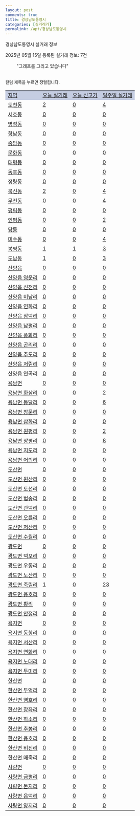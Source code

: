 ```yaml
---
layout: post
comments: true
title: 경상남도통영시
categories: [실거래가]
permalink: /apt/경상남도통영시
---
```


경상남도통영시 실거래 정보

2025년 05월 15일 등록된 실거래 정보: 7건

<!--<script async src="https://pagead2.googlesyndication.com/pagead/js/adsbygoogle.js?client=ca-pub-3485438051770037"
 crossorigin="anonymous"></script>-->

<script type="text/javascript">
  google.charts.load('current', {'packages':['corechart']});
  google.charts.setOnLoadCallback(drawChart);

  function drawChart() {
    var data = google.visualization.arrayToDataTable([['거래일', '매매', '전월세', '전매'], ['21-01', 8, 2, 0], ['21-02', 0, 1, 0], ['21-03', 0, 1, 0], ['21-04', 0, 1, 0], ['21-05', 0, 1, 0], ['21-06', 0, 2, 0], ['21-07', 7, 14, 0], ['21-08', 93, 44, 2], ['21-09', 107, 24, 0], ['21-10', 134, 44, 3], ['21-11', 127, 31, 1], ['21-12', 117, 45, 2], ['22-01', 102, 37, 1], ['22-02', 109, 38, 1], ['22-03', 134, 51, 50], ['22-04', 160, 61, 10], ['22-05', 122, 44, 5], ['22-06', 84, 44, 6], ['22-07', 86, 31, 3], ['22-08', 17, 5, 1], ['23-07', 1, 0, 0], ['23-08', 0, 1, 0], ['23-09', 0, 1, 0], ['23-10', 4, 7, 0], ['23-11', 67, 32, 4], ['23-12', 75, 42, 3], ['24-01', 0, 2, 1], ['24-02', 1, 0, 0], ['24-03', 1, 0, 0], ['24-04', 3, 2, 0], ['24-05', 75, 26, 2], ['24-06', 83, 30, 3], ['24-07', 73, 29, 2], ['24-08', 79, 32, 1], ['24-09', 69, 23, 1], ['24-10', 71, 7, 71], ['24-11', 46, 0, 46], ['24-12', 60, 60, 60], ['25-01', 69, 69, 69], ['25-02', 87, 87, 87], ['25-03', 123, 123, 123], ['25-04', 90, 90, 90], ['25-05', 21, 21, 21]]);

    var options = {
      title: '최근 1년간 유형별 거래량 추이',
      legend: { position: 'bottom' }
    };

    setTimeout(function() {
        var chart = new google.visualization.LineChart(document.getElementById('columnchart_material'));
        chart.draw(data, (options));
        document.getElementById('loading').style.display = 'none';
        var dayLabel = (new Date()).getDay();
        if (dayLabel < 2) {
            sorttable.innerSortFunction.apply(document.getElementById('week'), []);
            sorttable.innerSortFunction.apply(document.getElementById('week'), []);        
        }
        else {
            sorttable.innerSortFunction.apply(document.getElementById('today'), []);
            sorttable.innerSortFunction.apply(document.getElementById('today'), []);
        }
    }, 200);

  }
</script>

<div id="loading" style="z-index:20; display: block; margin-left: 35px">"그래프를 그리고 있습니다"</div>
<div id="columnchart_material" style="width: 95%; margin-left: -35px; display: block"></div>
<!--<div style="width: 95%; margin-left: -35px; display: block">
      <script async src="https://pagead2.googlesyndication.com/pagead/js/adsbygoogle.js?client=ca-pub-3485438051770037"
          crossorigin="anonymous"></script>
      <ins class="adsbygoogle"
          style="display:block"
          data-ad-format="fluid"
          data-ad-layout-key="-fb+5w+4e-db+86"
          data-ad-client="ca-pub-3485438051770037"
          data-ad-slot="1827090281"></ins>
      <script>
          (adsbygoogle = window.adsbygoogle || []).push({});
      </script>
</div>-->
<br>

<font size='small' style='font-size: small;'>컬럼 제목을 누르면 정렬됩니다.</font>
<table class="sortable">
  <tr style='background-color: rgba(114, 132, 186,0.4);'>
    <td id="region"><a href="#">지역</a></td>
    <td id="today"><a href="#">오늘 실거래</a></td>
    <td id="today_new"><a href="#">오늘 신고가</a></td>
    <td id="week"><a href="#">일주일 실거래</a></td>
  </tr>

  
  <tr class="item">
    <td><a href="경상남도통영시도천동">도천동</a></td>
    <td><a href="경상남도통영시도천동">2</a></td>
    <td><a href="경상남도통영시도천동">0</a></td>
    <td><a href="경상남도통영시도천동">4</a></td>
  </tr>
    

  <tr class="item">
    <td><a href="경상남도통영시서호동">서호동</a></td>
    <td><a href="경상남도통영시서호동">0</a></td>
    <td><a href="경상남도통영시서호동">0</a></td>
    <td><a href="경상남도통영시서호동">0</a></td>
  </tr>
    

  <tr class="item">
    <td><a href="경상남도통영시명정동">명정동</a></td>
    <td><a href="경상남도통영시명정동">0</a></td>
    <td><a href="경상남도통영시명정동">0</a></td>
    <td><a href="경상남도통영시명정동">0</a></td>
  </tr>
    

  <tr class="item">
    <td><a href="경상남도통영시항남동">항남동</a></td>
    <td><a href="경상남도통영시항남동">0</a></td>
    <td><a href="경상남도통영시항남동">0</a></td>
    <td><a href="경상남도통영시항남동">0</a></td>
  </tr>
    

  <tr class="item">
    <td><a href="경상남도통영시중앙동">중앙동</a></td>
    <td><a href="경상남도통영시중앙동">0</a></td>
    <td><a href="경상남도통영시중앙동">0</a></td>
    <td><a href="경상남도통영시중앙동">0</a></td>
  </tr>
    

  <tr class="item">
    <td><a href="경상남도통영시문화동">문화동</a></td>
    <td><a href="경상남도통영시문화동">0</a></td>
    <td><a href="경상남도통영시문화동">0</a></td>
    <td><a href="경상남도통영시문화동">0</a></td>
  </tr>
    

  <tr class="item">
    <td><a href="경상남도통영시태평동">태평동</a></td>
    <td><a href="경상남도통영시태평동">0</a></td>
    <td><a href="경상남도통영시태평동">0</a></td>
    <td><a href="경상남도통영시태평동">0</a></td>
  </tr>
    

  <tr class="item">
    <td><a href="경상남도통영시동호동">동호동</a></td>
    <td><a href="경상남도통영시동호동">0</a></td>
    <td><a href="경상남도통영시동호동">0</a></td>
    <td><a href="경상남도통영시동호동">0</a></td>
  </tr>
    

  <tr class="item">
    <td><a href="경상남도통영시정량동">정량동</a></td>
    <td><a href="경상남도통영시정량동">0</a></td>
    <td><a href="경상남도통영시정량동">0</a></td>
    <td><a href="경상남도통영시정량동">0</a></td>
  </tr>
    

  <tr class="item">
    <td><a href="경상남도통영시북신동">북신동</a></td>
    <td><a href="경상남도통영시북신동">2</a></td>
    <td><a href="경상남도통영시북신동">0</a></td>
    <td><a href="경상남도통영시북신동">4</a></td>
  </tr>
    

  <tr class="item">
    <td><a href="경상남도통영시무전동">무전동</a></td>
    <td><a href="경상남도통영시무전동">0</a></td>
    <td><a href="경상남도통영시무전동">0</a></td>
    <td><a href="경상남도통영시무전동">4</a></td>
  </tr>
    

  <tr class="item">
    <td><a href="경상남도통영시평림동">평림동</a></td>
    <td><a href="경상남도통영시평림동">0</a></td>
    <td><a href="경상남도통영시평림동">0</a></td>
    <td><a href="경상남도통영시평림동">0</a></td>
  </tr>
    

  <tr class="item">
    <td><a href="경상남도통영시인평동">인평동</a></td>
    <td><a href="경상남도통영시인평동">0</a></td>
    <td><a href="경상남도통영시인평동">0</a></td>
    <td><a href="경상남도통영시인평동">2</a></td>
  </tr>
    

  <tr class="item">
    <td><a href="경상남도통영시당동">당동</a></td>
    <td><a href="경상남도통영시당동">0</a></td>
    <td><a href="경상남도통영시당동">0</a></td>
    <td><a href="경상남도통영시당동">0</a></td>
  </tr>
    

  <tr class="item">
    <td><a href="경상남도통영시미수동">미수동</a></td>
    <td><a href="경상남도통영시미수동">0</a></td>
    <td><a href="경상남도통영시미수동">0</a></td>
    <td><a href="경상남도통영시미수동">4</a></td>
  </tr>
    

  <tr class="item">
    <td><a href="경상남도통영시봉평동">봉평동</a></td>
    <td><a href="경상남도통영시봉평동">1</a></td>
    <td><a href="경상남도통영시봉평동">1</a></td>
    <td><a href="경상남도통영시봉평동">3</a></td>
  </tr>
    

  <tr class="item">
    <td><a href="경상남도통영시도남동">도남동</a></td>
    <td><a href="경상남도통영시도남동">1</a></td>
    <td><a href="경상남도통영시도남동">0</a></td>
    <td><a href="경상남도통영시도남동">3</a></td>
  </tr>
    

  <tr class="item">
    <td><a href="경상남도통영시산양읍">산양읍</a></td>
    <td><a href="경상남도통영시산양읍">0</a></td>
    <td><a href="경상남도통영시산양읍">0</a></td>
    <td><a href="경상남도통영시산양읍">0</a></td>
  </tr>
    

  <tr class="item">
    <td><a href="경상남도통영시산양읍영운리">산양읍 영운리</a></td>
    <td><a href="경상남도통영시산양읍영운리">0</a></td>
    <td><a href="경상남도통영시산양읍영운리">0</a></td>
    <td><a href="경상남도통영시산양읍영운리">0</a></td>
  </tr>
    

  <tr class="item">
    <td><a href="경상남도통영시산양읍신전리">산양읍 신전리</a></td>
    <td><a href="경상남도통영시산양읍신전리">0</a></td>
    <td><a href="경상남도통영시산양읍신전리">0</a></td>
    <td><a href="경상남도통영시산양읍신전리">0</a></td>
  </tr>
    

  <tr class="item">
    <td><a href="경상남도통영시산양읍미남리">산양읍 미남리</a></td>
    <td><a href="경상남도통영시산양읍미남리">0</a></td>
    <td><a href="경상남도통영시산양읍미남리">0</a></td>
    <td><a href="경상남도통영시산양읍미남리">0</a></td>
  </tr>
    

  <tr class="item">
    <td><a href="경상남도통영시산양읍연화리">산양읍 연화리</a></td>
    <td><a href="경상남도통영시산양읍연화리">0</a></td>
    <td><a href="경상남도통영시산양읍연화리">0</a></td>
    <td><a href="경상남도통영시산양읍연화리">0</a></td>
  </tr>
    

  <tr class="item">
    <td><a href="경상남도통영시산양읍삼덕리">산양읍 삼덕리</a></td>
    <td><a href="경상남도통영시산양읍삼덕리">0</a></td>
    <td><a href="경상남도통영시산양읍삼덕리">0</a></td>
    <td><a href="경상남도통영시산양읍삼덕리">0</a></td>
  </tr>
    

  <tr class="item">
    <td><a href="경상남도통영시산양읍남평리">산양읍 남평리</a></td>
    <td><a href="경상남도통영시산양읍남평리">0</a></td>
    <td><a href="경상남도통영시산양읍남평리">0</a></td>
    <td><a href="경상남도통영시산양읍남평리">0</a></td>
  </tr>
    

  <tr class="item">
    <td><a href="경상남도통영시산양읍풍화리">산양읍 풍화리</a></td>
    <td><a href="경상남도통영시산양읍풍화리">0</a></td>
    <td><a href="경상남도통영시산양읍풍화리">0</a></td>
    <td><a href="경상남도통영시산양읍풍화리">0</a></td>
  </tr>
    

  <tr class="item">
    <td><a href="경상남도통영시산양읍곤리리">산양읍 곤리리</a></td>
    <td><a href="경상남도통영시산양읍곤리리">0</a></td>
    <td><a href="경상남도통영시산양읍곤리리">0</a></td>
    <td><a href="경상남도통영시산양읍곤리리">0</a></td>
  </tr>
    

  <tr class="item">
    <td><a href="경상남도통영시산양읍추도리">산양읍 추도리</a></td>
    <td><a href="경상남도통영시산양읍추도리">0</a></td>
    <td><a href="경상남도통영시산양읍추도리">0</a></td>
    <td><a href="경상남도통영시산양읍추도리">0</a></td>
  </tr>
    

  <tr class="item">
    <td><a href="경상남도통영시산양읍저림리">산양읍 저림리</a></td>
    <td><a href="경상남도통영시산양읍저림리">0</a></td>
    <td><a href="경상남도통영시산양읍저림리">0</a></td>
    <td><a href="경상남도통영시산양읍저림리">0</a></td>
  </tr>
    

  <tr class="item">
    <td><a href="경상남도통영시산양읍연곡리">산양읍 연곡리</a></td>
    <td><a href="경상남도통영시산양읍연곡리">0</a></td>
    <td><a href="경상남도통영시산양읍연곡리">0</a></td>
    <td><a href="경상남도통영시산양읍연곡리">0</a></td>
  </tr>
    

  <tr class="item">
    <td><a href="경상남도통영시용남면">용남면</a></td>
    <td><a href="경상남도통영시용남면">0</a></td>
    <td><a href="경상남도통영시용남면">0</a></td>
    <td><a href="경상남도통영시용남면">0</a></td>
  </tr>
    

  <tr class="item">
    <td><a href="경상남도통영시용남면화삼리">용남면 화삼리</a></td>
    <td><a href="경상남도통영시용남면화삼리">0</a></td>
    <td><a href="경상남도통영시용남면화삼리">0</a></td>
    <td><a href="경상남도통영시용남면화삼리">2</a></td>
  </tr>
    

  <tr class="item">
    <td><a href="경상남도통영시용남면동달리">용남면 동달리</a></td>
    <td><a href="경상남도통영시용남면동달리">0</a></td>
    <td><a href="경상남도통영시용남면동달리">0</a></td>
    <td><a href="경상남도통영시용남면동달리">6</a></td>
  </tr>
    

  <tr class="item">
    <td><a href="경상남도통영시용남면장문리">용남면 장문리</a></td>
    <td><a href="경상남도통영시용남면장문리">0</a></td>
    <td><a href="경상남도통영시용남면장문리">0</a></td>
    <td><a href="경상남도통영시용남면장문리">0</a></td>
  </tr>
    

  <tr class="item">
    <td><a href="경상남도통영시용남면삼화리">용남면 삼화리</a></td>
    <td><a href="경상남도통영시용남면삼화리">0</a></td>
    <td><a href="경상남도통영시용남면삼화리">0</a></td>
    <td><a href="경상남도통영시용남면삼화리">0</a></td>
  </tr>
    

  <tr class="item">
    <td><a href="경상남도통영시용남면원평리">용남면 원평리</a></td>
    <td><a href="경상남도통영시용남면원평리">0</a></td>
    <td><a href="경상남도통영시용남면원평리">0</a></td>
    <td><a href="경상남도통영시용남면원평리">2</a></td>
  </tr>
    

  <tr class="item">
    <td><a href="경상남도통영시용남면장평리">용남면 장평리</a></td>
    <td><a href="경상남도통영시용남면장평리">0</a></td>
    <td><a href="경상남도통영시용남면장평리">0</a></td>
    <td><a href="경상남도통영시용남면장평리">8</a></td>
  </tr>
    

  <tr class="item">
    <td><a href="경상남도통영시용남면지도리">용남면 지도리</a></td>
    <td><a href="경상남도통영시용남면지도리">0</a></td>
    <td><a href="경상남도통영시용남면지도리">0</a></td>
    <td><a href="경상남도통영시용남면지도리">0</a></td>
  </tr>
    

  <tr class="item">
    <td><a href="경상남도통영시용남면어의리">용남면 어의리</a></td>
    <td><a href="경상남도통영시용남면어의리">0</a></td>
    <td><a href="경상남도통영시용남면어의리">0</a></td>
    <td><a href="경상남도통영시용남면어의리">0</a></td>
  </tr>
    

  <tr class="item">
    <td><a href="경상남도통영시도산면">도산면</a></td>
    <td><a href="경상남도통영시도산면">0</a></td>
    <td><a href="경상남도통영시도산면">0</a></td>
    <td><a href="경상남도통영시도산면">0</a></td>
  </tr>
    

  <tr class="item">
    <td><a href="경상남도통영시도산면원산리">도산면 원산리</a></td>
    <td><a href="경상남도통영시도산면원산리">0</a></td>
    <td><a href="경상남도통영시도산면원산리">0</a></td>
    <td><a href="경상남도통영시도산면원산리">0</a></td>
  </tr>
    

  <tr class="item">
    <td><a href="경상남도통영시도산면도선리">도산면 도선리</a></td>
    <td><a href="경상남도통영시도산면도선리">0</a></td>
    <td><a href="경상남도통영시도산면도선리">0</a></td>
    <td><a href="경상남도통영시도산면도선리">0</a></td>
  </tr>
    

  <tr class="item">
    <td><a href="경상남도통영시도산면법송리">도산면 법송리</a></td>
    <td><a href="경상남도통영시도산면법송리">0</a></td>
    <td><a href="경상남도통영시도산면법송리">0</a></td>
    <td><a href="경상남도통영시도산면법송리">0</a></td>
  </tr>
    

  <tr class="item">
    <td><a href="경상남도통영시도산면관덕리">도산면 관덕리</a></td>
    <td><a href="경상남도통영시도산면관덕리">0</a></td>
    <td><a href="경상남도통영시도산면관덕리">0</a></td>
    <td><a href="경상남도통영시도산면관덕리">0</a></td>
  </tr>
    

  <tr class="item">
    <td><a href="경상남도통영시도산면오륜리">도산면 오륜리</a></td>
    <td><a href="경상남도통영시도산면오륜리">0</a></td>
    <td><a href="경상남도통영시도산면오륜리">0</a></td>
    <td><a href="경상남도통영시도산면오륜리">0</a></td>
  </tr>
    

  <tr class="item">
    <td><a href="경상남도통영시도산면저산리">도산면 저산리</a></td>
    <td><a href="경상남도통영시도산면저산리">0</a></td>
    <td><a href="경상남도통영시도산면저산리">0</a></td>
    <td><a href="경상남도통영시도산면저산리">0</a></td>
  </tr>
    

  <tr class="item">
    <td><a href="경상남도통영시도산면수월리">도산면 수월리</a></td>
    <td><a href="경상남도통영시도산면수월리">0</a></td>
    <td><a href="경상남도통영시도산면수월리">0</a></td>
    <td><a href="경상남도통영시도산면수월리">0</a></td>
  </tr>
    

  <tr class="item">
    <td><a href="경상남도통영시광도면">광도면</a></td>
    <td><a href="경상남도통영시광도면">0</a></td>
    <td><a href="경상남도통영시광도면">0</a></td>
    <td><a href="경상남도통영시광도면">0</a></td>
  </tr>
    

  <tr class="item">
    <td><a href="경상남도통영시광도면덕포리">광도면 덕포리</a></td>
    <td><a href="경상남도통영시광도면덕포리">0</a></td>
    <td><a href="경상남도통영시광도면덕포리">0</a></td>
    <td><a href="경상남도통영시광도면덕포리">0</a></td>
  </tr>
    

  <tr class="item">
    <td><a href="경상남도통영시광도면우동리">광도면 우동리</a></td>
    <td><a href="경상남도통영시광도면우동리">0</a></td>
    <td><a href="경상남도통영시광도면우동리">0</a></td>
    <td><a href="경상남도통영시광도면우동리">0</a></td>
  </tr>
    

  <tr class="item">
    <td><a href="경상남도통영시광도면노산리">광도면 노산리</a></td>
    <td><a href="경상남도통영시광도면노산리">0</a></td>
    <td><a href="경상남도통영시광도면노산리">0</a></td>
    <td><a href="경상남도통영시광도면노산리">0</a></td>
  </tr>
    

  <tr class="item">
    <td><a href="경상남도통영시광도면죽림리">광도면 죽림리</a></td>
    <td><a href="경상남도통영시광도면죽림리">1</a></td>
    <td><a href="경상남도통영시광도면죽림리">0</a></td>
    <td><a href="경상남도통영시광도면죽림리">23</a></td>
  </tr>
    

  <tr class="item">
    <td><a href="경상남도통영시광도면용호리">광도면 용호리</a></td>
    <td><a href="경상남도통영시광도면용호리">0</a></td>
    <td><a href="경상남도통영시광도면용호리">0</a></td>
    <td><a href="경상남도통영시광도면용호리">0</a></td>
  </tr>
    

  <tr class="item">
    <td><a href="경상남도통영시광도면황리">광도면 황리</a></td>
    <td><a href="경상남도통영시광도면황리">0</a></td>
    <td><a href="경상남도통영시광도면황리">0</a></td>
    <td><a href="경상남도통영시광도면황리">0</a></td>
  </tr>
    

  <tr class="item">
    <td><a href="경상남도통영시광도면안정리">광도면 안정리</a></td>
    <td><a href="경상남도통영시광도면안정리">0</a></td>
    <td><a href="경상남도통영시광도면안정리">0</a></td>
    <td><a href="경상남도통영시광도면안정리">0</a></td>
  </tr>
    

  <tr class="item">
    <td><a href="경상남도통영시욕지면">욕지면</a></td>
    <td><a href="경상남도통영시욕지면">0</a></td>
    <td><a href="경상남도통영시욕지면">0</a></td>
    <td><a href="경상남도통영시욕지면">0</a></td>
  </tr>
    

  <tr class="item">
    <td><a href="경상남도통영시욕지면동항리">욕지면 동항리</a></td>
    <td><a href="경상남도통영시욕지면동항리">0</a></td>
    <td><a href="경상남도통영시욕지면동항리">0</a></td>
    <td><a href="경상남도통영시욕지면동항리">0</a></td>
  </tr>
    

  <tr class="item">
    <td><a href="경상남도통영시욕지면서산리">욕지면 서산리</a></td>
    <td><a href="경상남도통영시욕지면서산리">0</a></td>
    <td><a href="경상남도통영시욕지면서산리">0</a></td>
    <td><a href="경상남도통영시욕지면서산리">0</a></td>
  </tr>
    

  <tr class="item">
    <td><a href="경상남도통영시욕지면연화리">욕지면 연화리</a></td>
    <td><a href="경상남도통영시욕지면연화리">0</a></td>
    <td><a href="경상남도통영시욕지면연화리">0</a></td>
    <td><a href="경상남도통영시욕지면연화리">0</a></td>
  </tr>
    

  <tr class="item">
    <td><a href="경상남도통영시욕지면노대리">욕지면 노대리</a></td>
    <td><a href="경상남도통영시욕지면노대리">0</a></td>
    <td><a href="경상남도통영시욕지면노대리">0</a></td>
    <td><a href="경상남도통영시욕지면노대리">0</a></td>
  </tr>
    

  <tr class="item">
    <td><a href="경상남도통영시욕지면두미리">욕지면 두미리</a></td>
    <td><a href="경상남도통영시욕지면두미리">0</a></td>
    <td><a href="경상남도통영시욕지면두미리">0</a></td>
    <td><a href="경상남도통영시욕지면두미리">0</a></td>
  </tr>
    

  <tr class="item">
    <td><a href="경상남도통영시한산면">한산면</a></td>
    <td><a href="경상남도통영시한산면">0</a></td>
    <td><a href="경상남도통영시한산면">0</a></td>
    <td><a href="경상남도통영시한산면">0</a></td>
  </tr>
    

  <tr class="item">
    <td><a href="경상남도통영시한산면두억리">한산면 두억리</a></td>
    <td><a href="경상남도통영시한산면두억리">0</a></td>
    <td><a href="경상남도통영시한산면두억리">0</a></td>
    <td><a href="경상남도통영시한산면두억리">0</a></td>
  </tr>
    

  <tr class="item">
    <td><a href="경상남도통영시한산면염호리">한산면 염호리</a></td>
    <td><a href="경상남도통영시한산면염호리">0</a></td>
    <td><a href="경상남도통영시한산면염호리">0</a></td>
    <td><a href="경상남도통영시한산면염호리">0</a></td>
  </tr>
    

  <tr class="item">
    <td><a href="경상남도통영시한산면창좌리">한산면 창좌리</a></td>
    <td><a href="경상남도통영시한산면창좌리">0</a></td>
    <td><a href="경상남도통영시한산면창좌리">0</a></td>
    <td><a href="경상남도통영시한산면창좌리">0</a></td>
  </tr>
    

  <tr class="item">
    <td><a href="경상남도통영시한산면하소리">한산면 하소리</a></td>
    <td><a href="경상남도통영시한산면하소리">0</a></td>
    <td><a href="경상남도통영시한산면하소리">0</a></td>
    <td><a href="경상남도통영시한산면하소리">0</a></td>
  </tr>
    

  <tr class="item">
    <td><a href="경상남도통영시한산면추봉리">한산면 추봉리</a></td>
    <td><a href="경상남도통영시한산면추봉리">0</a></td>
    <td><a href="경상남도통영시한산면추봉리">0</a></td>
    <td><a href="경상남도통영시한산면추봉리">0</a></td>
  </tr>
    

  <tr class="item">
    <td><a href="경상남도통영시한산면용호리">한산면 용호리</a></td>
    <td><a href="경상남도통영시한산면용호리">0</a></td>
    <td><a href="경상남도통영시한산면용호리">0</a></td>
    <td><a href="경상남도통영시한산면용호리">0</a></td>
  </tr>
    

  <tr class="item">
    <td><a href="경상남도통영시한산면비진리">한산면 비진리</a></td>
    <td><a href="경상남도통영시한산면비진리">0</a></td>
    <td><a href="경상남도통영시한산면비진리">0</a></td>
    <td><a href="경상남도통영시한산면비진리">0</a></td>
  </tr>
    

  <tr class="item">
    <td><a href="경상남도통영시한산면매죽리">한산면 매죽리</a></td>
    <td><a href="경상남도통영시한산면매죽리">0</a></td>
    <td><a href="경상남도통영시한산면매죽리">0</a></td>
    <td><a href="경상남도통영시한산면매죽리">0</a></td>
  </tr>
    

  <tr class="item">
    <td><a href="경상남도통영시사량면">사량면</a></td>
    <td><a href="경상남도통영시사량면">0</a></td>
    <td><a href="경상남도통영시사량면">0</a></td>
    <td><a href="경상남도통영시사량면">0</a></td>
  </tr>
    

  <tr class="item">
    <td><a href="경상남도통영시사량면금평리">사량면 금평리</a></td>
    <td><a href="경상남도통영시사량면금평리">0</a></td>
    <td><a href="경상남도통영시사량면금평리">0</a></td>
    <td><a href="경상남도통영시사량면금평리">0</a></td>
  </tr>
    

  <tr class="item">
    <td><a href="경상남도통영시사량면돈지리">사량면 돈지리</a></td>
    <td><a href="경상남도통영시사량면돈지리">0</a></td>
    <td><a href="경상남도통영시사량면돈지리">0</a></td>
    <td><a href="경상남도통영시사량면돈지리">0</a></td>
  </tr>
    

  <tr class="item">
    <td><a href="경상남도통영시사량면읍덕리">사량면 읍덕리</a></td>
    <td><a href="경상남도통영시사량면읍덕리">0</a></td>
    <td><a href="경상남도통영시사량면읍덕리">0</a></td>
    <td><a href="경상남도통영시사량면읍덕리">0</a></td>
  </tr>
    

  <tr class="item">
    <td><a href="경상남도통영시사량면양지리">사량면 양지리</a></td>
    <td><a href="경상남도통영시사량면양지리">0</a></td>
    <td><a href="경상남도통영시사량면양지리">0</a></td>
    <td><a href="경상남도통영시사량면양지리">0</a></td>
  </tr>
    


</table>


    